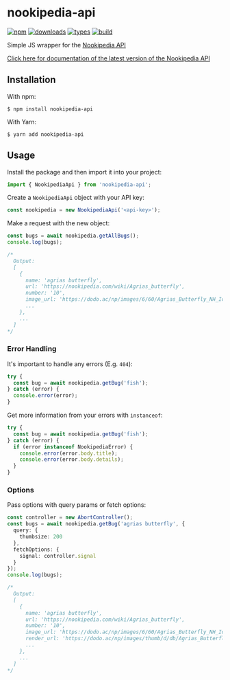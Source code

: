 # nookipedia-api

[![npm](https://img.shields.io/npm/v/nookipedia-api.svg?style=flat-square)](https://www.npmjs.com/package/nookipedia-api)
[![downloads](https://img.shields.io/npm/dm/nookipedia-api.svg?style=flat-square)](https://npm-stat.com/charts.html?package=nookipedia-api)
[![types](https://img.shields.io/npm/types/nookipedia-api.svg?style=flat-square)](https://github.com/maxswa/nookipedia-api/blob/master/src/types.ts)
[![build](https://img.shields.io/github/actions/workflow/status/maxswa/nookipedia-api/main.yml?branch=main&style=flat-square)](https://github.com/maxswa/nookipedia-api/actions/workflows/main.yml?query=branch%3Amain)

Simple JS wrapper for the [Nookipedia API](https://api.nookipedia.com/)

[Click here for documentation of the latest version of the Nookipedia API](https://api.nookipedia.com/doc)

## Installation

With npm:

```
$ npm install nookipedia-api
```

With Yarn:

```
$ yarn add nookipedia-api
```

## Usage

Install the package and then import it into your project:

```typescript
import { NookipediaApi } from 'nookipedia-api';
```

Create a `NookipediaApi` object with your API key:

```typescript
const nookipedia = new NookipediaApi('<api-key>');
```

Make a request with the new object:

```typescript
const bugs = await nookipedia.getAllBugs();
console.log(bugs);

/*
  Output:
  [
    {
      name: 'agrias butterfly',
      url: 'https://nookipedia.com/wiki/Agrias_butterfly',
      number: '10',
      image_url: 'https://dodo.ac/np/images/6/60/Agrias_Butterfly_NH_Icon.png',
      ...
    },
    ...
  ]
*/
```

### Error Handling

It's important to handle any errors (E.g. `404`):

```typescript
try {
  const bug = await nookipedia.getBug('fish');
} catch (error) {
  console.error(error);
}
```

Get more information from your errors with `instanceof`:

```typescript
try {
  const bug = await nookipedia.getBug('fish');
} catch (error) {
  if (error instanceof NookipediaError) {
    console.error(error.body.title);
    console.error(error.body.details);
  }
}
```

### Options

Pass options with query params or fetch options:

```typescript
const controller = new AbortController();
const bugs = await nookipedia.getBug('agrias butterfly', {
  query: {
    thumbsize: 200
  },
  fetchOptions: {
    signal: controller.signal
  }
});
console.log(bugs);

/*
  Output:
  [
    {
      name: 'agrias butterfly',
      url: 'https://nookipedia.com/wiki/Agrias_butterfly',
      number: '10',
      image_url: 'https://dodo.ac/np/images/6/60/Agrias_Butterfly_NH_Icon.png',
      render_url: 'https://dodo.ac/np/images/thumb/d/db/Agrias_Butterfly_NH.png/200px-Agrias_Butterfly_NH.png',
      ...
    },
    ...
  ]
*/
```
